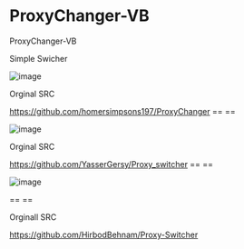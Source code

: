 # ProxyChanger-VB
ProxyChanger-VB

Simple Swicher 

![image](https://github.com/noradlb1/ProxyChanger-VB/assets/74623428/56621060-ac53-4402-be6e-222910685423)

Orginal SRC

https://github.com/homersimpsons197/ProxyChanger
== ==

![image](https://github.com/noradlb1/Proxy-Switcher2-VB/assets/74623428/9166f4e2-f1f8-4194-b21c-a99e340d9ff4)

Orginal SRC

https://github.com/YasserGersy/Proxy_switcher
== ==

![image](https://github.com/noradlb1/Proxy-Switcher-VB/assets/74623428/5eb58077-eafa-471f-95e7-00bc16539911)

== ==

Orginall SRC

https://github.com/HirbodBehnam/Proxy-Switcher
